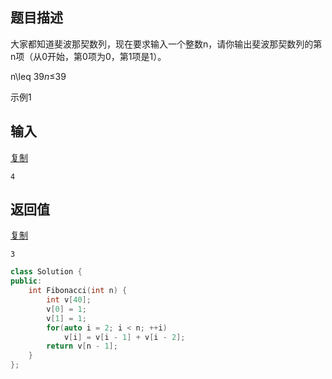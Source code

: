 ## 题目描述

大家都知道斐波那契数列，现在要求输入一个整数n，请你输出斐波那契数列的第n项（从0开始，第0项为0，第1项是1）。

n\leq 39*n*≤39

示例1

## 输入

[复制](javascript:void(0);)

```
4
```

## 返回值

[复制](javascript:void(0);)

```
3
```





```c++
class Solution {
public:
    int Fibonacci(int n) {
        int v[40];
        v[0] = 1;
        v[1] = 1;
        for(auto i = 2; i < n; ++i)
            v[i] = v[i - 1] + v[i - 2];
        return v[n - 1];
    }
};
```


